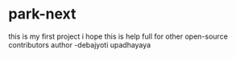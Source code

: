 # park-next
this is my first project  i hope this is help full for other open-source  contributors
author -debajyoti upadhayaya 
